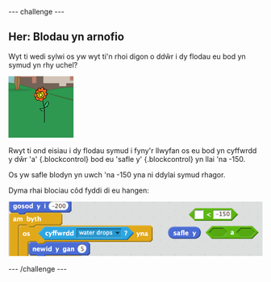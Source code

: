 --- challenge ---
## Her: Blodau yn arnofio
Wyt ti wedi sylwi os yw wyt ti'n rhoi digon o ddŵr i dy flodau eu bod yn symud yn rhy uchel?

![screenshot](images/flowers-movement-bug.png)

Rwyt ti ond eisiau i dy flodau symud i fyny'r llwyfan os eu bod yn cyffwrdd y dŵr 'a' {.blockcontrol} bod eu 'safle y' {.blockcontrol} yn llai 'na -150.

Os yw safle blodyn yn uwch 'na -150 yna ni ddylai symud rhagor.

Dyma rhai blociau côd fyddi di eu hangen:

![screenshot](images/flowers-movement-bug-code.png)




--- /challenge ---